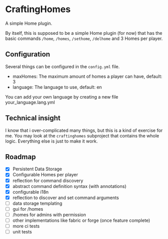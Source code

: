 # CraftingHomes

A simple Home plugin.

By itself, this is supposed to be a simple Home 
plugin (for now) that has the basic commands `/home`, `/homes`,
`/sethome`, `/delhome` and 3 Homes per player.

## Configuration

Several things can be configured in the `config.yml` file.

- maxHomes: The maximum amount of homes a player can have, default: 3
- language: The language to use, default: en

You can add your own language by creating a new file your_language.lang.yml

## Technical insight

I know that i over-complicated many things, but this is a kind of exercise for me.
You may look at the `craftinghomes` subproject that contains the whole logic. 
Everything else is just to make it work.

## Roadmap
- [x] Persistent Data Storage
- [x] Configurable Homes per player
- [x] reflection for command discovery
- [x] abstract command definition syntax (with annotations)
- [x] configurable i18n
- [x] reflection to discover and set command arguments
- [ ] data storage templating
- [ ] gui for /homes
- [ ] /homes <player> for admins with permission
- [ ] other implementations like fabric or forge (once feature complete)
- [ ] more ci tests
- [ ] unit tests
